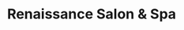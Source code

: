 ---
title: "Renaissance Salon & Spa"
url: /virginia-beach/renaissance-salon-and-spa/
shop: hairdresser
---